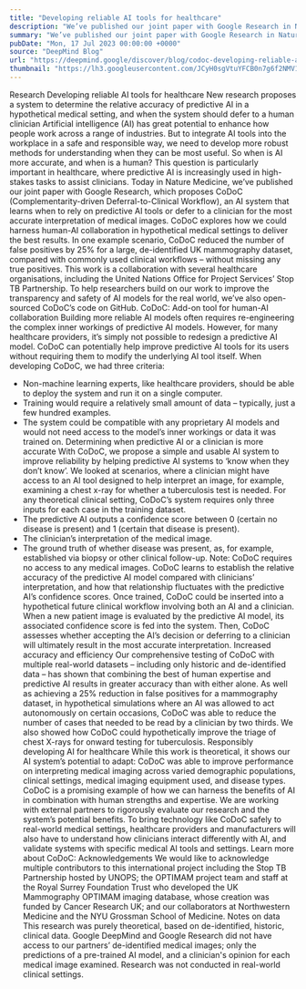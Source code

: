 ```yaml
---
title: "Developing reliable AI tools for healthcare"
description: "We’ve published our joint paper with Google Research in Nature Medicine, which proposes CoDoC (Complementarity-driven Deferral-to-Clinical Workflow), an AI system that learns when to rely on predictive AI tools or defer to a clinician for the most accurate interpretation of medical images."
summary: "We’ve published our joint paper with Google Research in Nature Medicine, which proposes CoDoC (Complementarity-driven De"
pubDate: "Mon, 17 Jul 2023 00:00:00 +0000"
source: "DeepMind Blog"
url: "https://deepmind.google/discover/blog/codoc-developing-reliable-ai-tools-for-healthcare/"
thumbnail: "https://lh3.googleusercontent.com/JCyH0sgVtuYFCB0n7g6f2NMV19yeAgvxQBqcfy9H_-DP_aW3k5h4i0bcZ9_9KCExs7rXRrCaC6s21uK5Udap6tX3zy96zOdn8YcF5WIxAFzUgru6Nw=w528-h297-n-nu-rw"
---
```


Research
Developing reliable AI tools for healthcare
New research proposes a system to determine the relative accuracy of predictive AI in a hypothetical medical setting, and when the system should defer to a human clinician
Artificial intelligence (AI) has great potential to enhance how people work across a range of industries. But to integrate AI tools into the workplace in a safe and responsible way, we need to develop more robust methods for understanding when they can be most useful.
So when is AI more accurate, and when is a human? This question is particularly important in healthcare, where predictive AI is increasingly used in high-stakes tasks to assist clinicians.
Today in Nature Medicine, we’ve published our joint paper with Google Research, which proposes CoDoC (Complementarity-driven Deferral-to-Clinical Workflow), an AI system that learns when to rely on predictive AI tools or defer to a clinician for the most accurate interpretation of medical images.
CoDoC explores how we could harness human-AI collaboration in hypothetical medical settings to deliver the best results. In one example scenario, CoDoC reduced the number of false positives by 25% for a large, de-identified UK mammography dataset, compared with commonly used clinical workflows – without missing any true positives.
This work is a collaboration with several healthcare organisations, including the United Nations Office for Project Services’ Stop TB Partnership. To help researchers build on our work to improve the transparency and safety of AI models for the real world, we’ve also open-sourced CoDoC’s code on GitHub.
CoDoC: Add-on tool for human-AI collaboration
Building more reliable AI models often requires re-engineering the complex inner workings of predictive AI models. However, for many healthcare providers, it’s simply not possible to redesign a predictive AI model. CoDoC can potentially help improve predictive AI tools for its users without requiring them to modify the underlying AI tool itself.
When developing CoDoC, we had three criteria:
- Non-machine learning experts, like healthcare providers, should be able to deploy the system and run it on a single computer.
- Training would require a relatively small amount of data – typically, just a few hundred examples.
- The system could be compatible with any proprietary AI models and would not need access to the model’s inner workings or data it was trained on.
Determining when predictive AI or a clinician is more accurate
With CoDoC, we propose a simple and usable AI system to improve reliability by helping predictive AI systems to ‘know when they don’t know’. We looked at scenarios, where a clinician might have access to an AI tool designed to help interpret an image, for example, examining a chest x-ray for whether a tuberculosis test is needed.
For any theoretical clinical setting, CoDoC’s system requires only three inputs for each case in the training dataset.
- The predictive AI outputs a confidence score between 0 (certain no disease is present) and 1 (certain that disease is present).
- The clinician’s interpretation of the medical image.
- The ground truth of whether disease was present, as, for example, established via biopsy or other clinical follow-up.
Note: CoDoC requires no access to any medical images.
CoDoC learns to establish the relative accuracy of the predictive AI model compared with clinicians’ interpretation, and how that relationship fluctuates with the predictive AI’s confidence scores.
Once trained, CoDoC could be inserted into a hypothetical future clinical workflow involving both an AI and a clinician. When a new patient image is evaluated by the predictive AI model, its associated confidence score is fed into the system. Then, CoDoC assesses whether accepting the AI’s decision or deferring to a clinician will ultimately result in the most accurate interpretation.
Increased accuracy and efficiency
Our comprehensive testing of CoDoC with multiple real-world datasets – including only historic and de-identified data – has shown that combining the best of human expertise and predictive AI results in greater accuracy than with either alone.
As well as achieving a 25% reduction in false positives for a mammography dataset, in hypothetical simulations where an AI was allowed to act autonomously on certain occasions, CoDoC was able to reduce the number of cases that needed to be read by a clinician by two thirds. We also showed how CoDoC could hypothetically improve the triage of chest X-rays for onward testing for tuberculosis.
Responsibly developing AI for healthcare
While this work is theoretical, it shows our AI system’s potential to adapt: CoDoC was able to improve performance on interpreting medical imaging across varied demographic populations, clinical settings, medical imaging equipment used, and disease types.
CoDoC is a promising example of how we can harness the benefits of AI in combination with human strengths and expertise. We are working with external partners to rigorously evaluate our research and the system’s potential benefits. To bring technology like CoDoC safely to real-world medical settings, healthcare providers and manufacturers will also have to understand how clinicians interact differently with AI, and validate systems with specific medical AI tools and settings.
Learn more about CoDoC:
Acknowledgements
We would like to acknowledge multiple contributors to this international project including the Stop TB Partnership hosted by UNOPS; the OPTIMAM project team and staff at the Royal Surrey Foundation Trust who developed the UK Mammography OPTIMAM imaging database, whose creation was funded by Cancer Research UK; and our collaborators at Northwestern Medicine and the NYU Grossman School of Medicine.
Notes on data
This research was purely theoretical, based on de-identified, historic, clinical data. Google DeepMind and Google Research did not have access to our partners’ de-identified medical images; only the predictions of a pre-trained AI model, and a clinician's opinion for each medical image examined. Research was not conducted in real-world clinical settings.